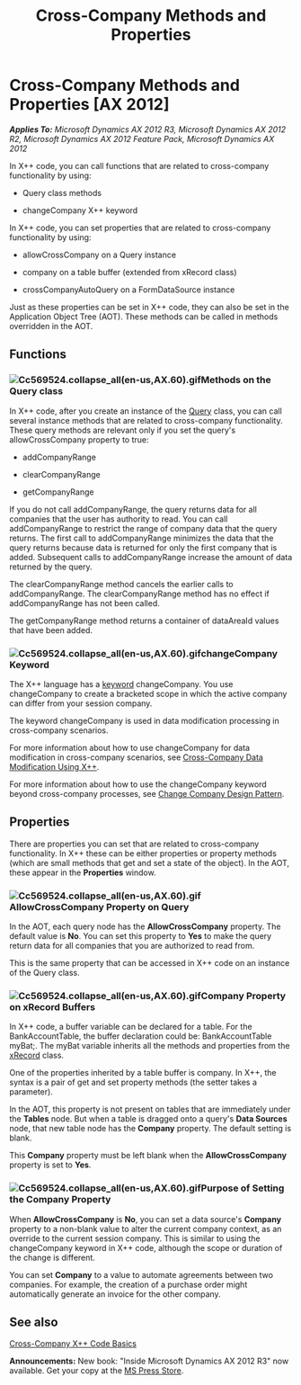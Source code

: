 ﻿---
title: Cross-Company Methods and Properties
TOCTitle: Cross-Company Methods and Properties
ms:assetid: 3370c7a5-5bd3-42ba-acac-6f3f95d93345
ms:mtpsurl: https://msdn.microsoft.com/en-us/library/Cc569524(v=AX.60)
ms:contentKeyID: 35241995
ms.date: 05/18/2015
mtps_version: v=AX.60
---

# Cross-Company Methods and Properties [AX 2012]


_**Applies To:** Microsoft Dynamics AX 2012 R3, Microsoft Dynamics AX 2012 R2, Microsoft Dynamics AX 2012 Feature Pack, Microsoft Dynamics AX 2012_

In X++ code, you can call functions that are related to cross-company functionality by using:

  - Query class methods

  - changeCompany X++ keyword

In X++ code, you can set properties that are related to cross-company functionality by using:

  - allowCrossCompany on a Query instance

  - company on a table buffer (extended from xRecord class)

  - crossCompanyAutoQuery on a FormDataSource instance

Just as these properties can be set in X++ code, they can also be set in the Application Object Tree (AOT). These methods can be called in methods overridden in the AOT.

## Functions

### ![Cc569524.collapse\_all(en-us,AX.60).gif](images/Gg863931.collapse_all(en-us,AX.60).gif "Cc569524.collapse_all(en-us,AX.60).gif")Methods on the Query class

In X++ code, after you create an instance of the [Query](https://msdn.microsoft.com/en-us/library/gg913387\(v=ax.60\)) class, you can call several instance methods that are related to cross-company functionality. These query methods are relevant only if you set the query's allowCrossCompany property to true:

  - addCompanyRange

  - clearCompanyRange

  - getCompanyRange

If you do not call addCompanyRange, the query returns data for all companies that the user has authority to read. You can call addCompanyRange to restrict the range of company data that the query returns. The first call to addCompanyRange minimizes the data that the query returns because data is returned for only the first company that is added. Subsequent calls to addCompanyRange increase the amount of data returned by the query.

The clearCompanyRange method cancels the earlier calls to addCompanyRange. The clearCompanyRange method has no effect if addCompanyRange has not been called.

The getCompanyRange method returns a container of dataAreaId values that have been added.

### ![Cc569524.collapse\_all(en-us,AX.60).gif](images/Gg863931.collapse_all(en-us,AX.60).gif "Cc569524.collapse_all(en-us,AX.60).gif")changeCompany Keyword

The X++ language has a [keyword](x-keywords.md) changeCompany. You use changeCompany to create a bracketed scope in which the active company can differ from your session company.

The keyword changeCompany is used in data modification processing in cross-company scenarios.

For more information about how to use changeCompany for data modification in cross-company scenarios, see [Cross-Company Data Modification Using X++](cross-company-data-modification-using-x.md).

For more information about how to use the changeCompany keyword beyond cross-company processes, see [Change Company Design Pattern](change-company-design-pattern.md).

## Properties

There are properties you can set that are related to cross-company functionality. In X++ these can be either properties or property methods (which are small methods that get and set a state of the object). In the AOT, these appear in the **Properties** window.

### ![Cc569524.collapse\_all(en-us,AX.60).gif](images/Gg863931.collapse_all(en-us,AX.60).gif "Cc569524.collapse_all(en-us,AX.60).gif")AllowCrossCompany Property on Query

In the AOT, each query node has the **AllowCrossCompany** property. The default value is **No**. You can set this property to **Yes** to make the query return data for all companies that you are authorized to read from.

This is the same property that can be accessed in X++ code on an instance of the Query class.

### ![Cc569524.collapse\_all(en-us,AX.60).gif](images/Gg863931.collapse_all(en-us,AX.60).gif "Cc569524.collapse_all(en-us,AX.60).gif")Company Property on xRecord Buffers

In X++ code, a buffer variable can be declared for a table. For the BankAccountTable, the buffer declaration could be: BankAccountTable myBat;. The myBat variable inherits all the methods and properties from the [xRecord](https://msdn.microsoft.com/en-us/library/gg950368\(v=ax.60\)) class.

One of the properties inherited by a table buffer is company. In X++, the syntax is a pair of get and set property methods (the setter takes a parameter).

In the AOT, this property is not present on tables that are immediately under the **Tables** node. But when a table is dragged onto a query's **Data Sources** node, that new table node has the **Company** property. The default setting is blank.

This **Company** property must be left blank when the **AllowCrossCompany** property is set to **Yes**.

### ![Cc569524.collapse\_all(en-us,AX.60).gif](images/Gg863931.collapse_all(en-us,AX.60).gif "Cc569524.collapse_all(en-us,AX.60).gif")Purpose of Setting the Company Property

When **AllowCrossCompany** is **No**, you can set a data source's **Company** property to a non-blank value to alter the current company context, as an override to the current session company. This is similar to using the changeCompany keyword in X++ code, although the scope or duration of the change is different.

You can set **Company** to a value to automate agreements between two companies. For example, the creation of a purchase order might automatically generate an invoice for the other company.

## See also

[Cross-Company X++ Code Basics](cross-company-x-code-basics.md)

  
**Announcements:** New book: "Inside Microsoft Dynamics AX 2012 R3" now available. Get your copy at the [MS Press Store](https://www.microsoftpressstore.com/store/inside-microsoft-dynamics-ax-2012-r3-9780735685109).

